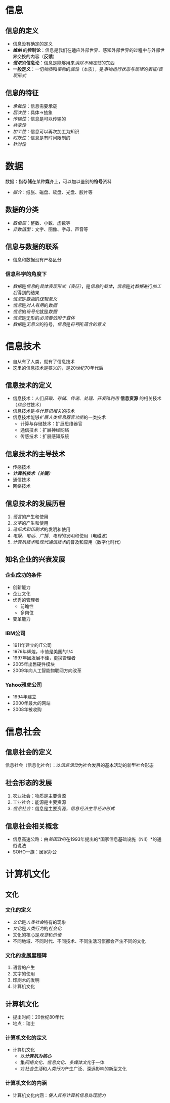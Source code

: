 # 信息

## 信息的定义

- 信息没有确定的定义
- ***维纳*** 的**控制论**：信息是我们在适应外部世界、感知外部世界的过程中与外部世界交换的内容（**反馈**）
- ***信浓***的**信息论**：信息是能够用来*消除不确定性*的东西
- **一般定义**：一切*物质*和*事物*的*属性*（本质），是*事物运行状态与规律*的*表征/表现形式*

## 信息的特征

- *承载性*：信息需要承载
- *层次性*：具体->抽象
- *传输性*：信息是可以传输的
- *共享性*
- *加工性*：信息可以再次加工为知识
- *时效性*：信息是有时间限制的
- *针对性*

# 数据

数据：指**存储**在某种**媒介**上，可以加以鉴别的**符号**资料

- *媒介*：纸张、磁盘、软盘、光盘、胶片等

## 数据的分类

- *数值型*：整数、小数、虚数等
- *非数值型*：文字、图像、字母、声音等

## 信息与数据的联系

- 信息和数据没有严格区分

### 信息科学的角度下

- *数据*是*信息*的*具体表现形式（表征）*，是*信息*的*载体*，*信息*是对*数据*进行*加工后*得到的结果
- *信息*是*数据*的*逻辑意义*
- *信息*是*对人有用*的*数据*
- *信息*的*符号化*就是*数据*
- *信息*是无形的*必须要依附于载体*
- *数据*是*无意义*的符号，*信息*是*符号*所*蕴含的意义*

# 信息技术

- 自从有了人类，就有了信息技术
- 这里的信息技术是狭义的，是20世纪70年代后

## 信息技术的定义

- 信息技术：人们*获取*、*存储*、*传递*、*处理*、*开发*和*利用* **信息资源** 的相关技术（*综合性*技术）
- 信息技术是*与计算机相关*的技术
- 信息技术能够*扩展人类信息器官功能*的一类技术
	- 计算与存储技术：扩展思维器官
	- 通信技术：扩展神经网络
	- 传感技术：扩展感知系统

## 信息技术的主导技术

- 传感技术
- ***计算机技术（关键）***
- 通信技术
- 网络技术

## 信息技术的发展历程

1. *语言*的产生和使用
2. *文字*的产生和使用
3. *造纸术和印刷术*的发明和使用
4. *电报*、*电话*、*广播*、*电视*的发明和使用（电磁波）
5. *计算机技术*和*现代通信技术*的普及和应用（数字化时代）

## 知名企业的兴衰发展

### 企业成功的条件

- 创新能力
- 企业文化
- 优秀的管理者
	- 前瞻性
	- 多岗位
- 变革能力

### IBM公司

- 1911年建立的IT公司
- 1976年辉煌，市值是美国的1/4
- 1997年因发展不佳，更换管理者
- 2005年出售硬件模块
- 2009年向人工智能物联网方向改革

### Yahoo雅虎公司

- 1994年建立
- 2000年最大的网站
- 2008年被收购

# 信息社会

## 信息社会的定义

信息社会（信息化社会）：以*信息活动*为社会发展的基本活动的新型社会形态

## 社会形态的发展

1. 农业社会：物质是主要资源
2. 工业社会：能源是主要资源
3. *信息社会*：信息是主要资源，*信息经济主导经济形式*

## 信息社会相关概念

- 信息高速公路：由*美国政府*在1993年提出的*国家信息基础设施（NII）*的通俗说法
- SOHO一族：居家办公

# 计算机文化

## 文化

### 文化的定义

- *文化*是*人类社会*特有的现象
- *文化*是*人类行为*的*社会化*
- 文化的核心是*观念*和*价值*
- 不同地域、不同时代、不同技术、不同生活习惯都会产生不同的文化

### 文化的发展里程碑

1. 语言的产生
2. 文字的使用
3. 印刷术的发明
4. 计算机文化

## 计算机文化

- 提出时间：20世纪80年代
- 地点：瑞士

### 计算机文化的定义

- 计算机文化
	- 以***计算机为核心***
	- 集*网络文化*、*信息文化*、*多媒体文化*于一体
	- 对*社会生活*和*人类行为*产生广泛、深远影响的新型文化

### 计算机文化的内涵

- 计算机文化内涵：*使人具有计算机信息处理能力*
